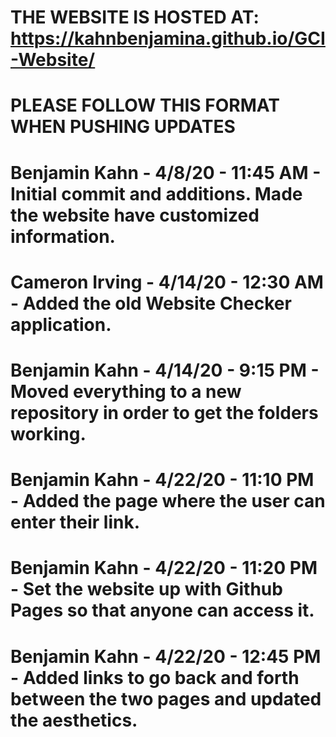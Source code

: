 # THE WEBSITE IS HOSTED AT: https://kahnbenjamina.github.io/GCI-Website/
#
# PLEASE FOLLOW THIS FORMAT WHEN PUSHING UPDATES
#
# Benjamin Kahn - 4/8/20 - 11:45 AM - Initial commit and additions. Made the website have customized information.
# Cameron Irving - 4/14/20 - 12:30 AM - Added the old Website Checker application.
# Benjamin Kahn - 4/14/20 - 9:15 PM - Moved everything to a new repository in order to get the folders working.
# Benjamin Kahn - 4/22/20 - 11:10 PM - Added the page where the user can enter their link.
# Benjamin Kahn - 4/22/20 - 11:20 PM - Set the website up with Github Pages so that anyone can access it.
# Benjamin Kahn - 4/22/20 - 12:45 PM - Added links to go back and forth between the two pages and updated the aesthetics.

